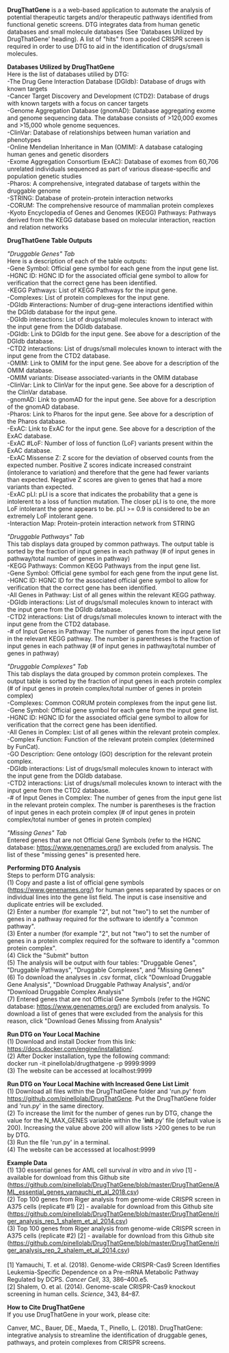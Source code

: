 <b>DrugThatGene</b> is a a web-based application to automate the analysis of potential therapeutic targets and/or therapeutic pathways identified from functional genetic screens. DTG integrates data from human genetic databases and small molecule databases (See 'Databases Utilized by DrugThatGene' heading). A list of "hits" from a pooled CRISPR screen is required in order to use DTG to aid in the identification of drugs/small molecules.

<b>Databases Utilized by DrugThatGene</b>
<br>Here is the list of databases utilied by DTG:
<br>-The Drug Gene Interaction Database (DGIdb): Database of drugs with known targets
<br>-Cancer Target Discovery and Development (CTD2): Database of drugs with known targets with a focus on cancer targets
<br>-Genome Aggregation Database (gnomAD): Database aggregating exome and genome sequencing data. The database consists of >120,000 exomes and >15,000 whole genome sequences.
<br>-ClinVar: Database of relationships between human variation and phenotypes
<br>-Online Mendelian Inheritance in Man (OMIM): A database cataloging human genes and genetic disorders
<br>-Exome Aggregation Consortium (ExAC): Database of exomes from 60,706 unrelated individuals sequenced as part of various disease-specific and population genetic studies
<br>-Pharos: A comprehensive, integrated database of targets within the druggable genome
<br>-STRING: Database of protein-protein interaction networks
<br>-CORUM: The comprehensive resource of mammalian protein complexes
<br>-Kyoto Encyclopedia of Genes and Genomes (KEGG) Pathways: Pathways derived from the KEGG database based on molecular interaction, reaction and relation networks

<b>DrugThatGene Table Outputs</b>

<i>"Druggable Genes" Tab</i>
<br>Here is a description of each of the table outputs:
<br>-Gene Symbol: Official gene symbol for each gene from the input gene list.
<br>-HGNC ID: HGNC ID for the associated official gene symbol to allow for verification that the correct gene has been identified.
<br>-KEGG Pathways: List of KEGG Pathways for the input gene.
<br>-Complexes: List of protein complexes for the input gene.
<br>-DGIdb #interactions: Number of drug-gene interactions identified within the DGIdb database for the input gene.
<br>-DGIdb interactions: List of drugs/small molecules known to interact with the input gene from the DGIdb database.
<br>-DGIdb: Link to DGIdb for the input gene. See above for a description of the DGIdb database.
<br>-CTD2 interactions: List of drugs/small molecules known to interact with the input gene from the CTD2 database.
<br>-OMIM: Link to OMIM for the input gene. See above for a description of the OMIM database.
<br>-OMIM variants: Disease associated-variants in the OMIM database
<br>-ClinVar: Link to ClinVar for the input gene. See above for a description of the ClinVar database.
<br>-gnomAD: Link to gnomAD for the input gene. See above for a description of the gnomAD database.
<br>-Pharos: Link to Pharos for the input gene. See above for a description of the Pharos database.
<br>-ExAC: Link to ExAC for the input gene. See above for a description of the ExAC database.
<br>-ExAC #LoF: Number of loss of function (LoF) variants present within the ExAC database.
<br>-ExAC Missense Z: Z score for the deviation of observed counts from the expected number. Positive Z scores indicate increased constraint (intolerance to variation) and therefore that the gene had fewer variants than expected. Negative Z scores are given to genes that had a more variants than expected.
<br>-ExAC pLI: pLI is a score that indicates the probability that a gene is intolerent to a loss of function mutation. The closer pLI is to one, the more LoF intolerant the gene appears to be. pLI >= 0.9 is considered to be an extremely LoF intolerant gene.
<br>-Interaction Map: Protein-protein interaction network from STRING

<i>"Druggable Pathways" Tab</i>
<br>This tab displays data grouped by common pathways. The output table is sorted by the fraction of input genes in each pathway (# of input genes in pathway/total number of genes in pathway)
<br>-KEGG Pathways: Common KEGG Pathways from the input gene list.
<br>-Gene Symbol: Official gene symbol for each gene from the input gene list.
<br>-HGNC ID: HGNC ID for the associated official gene symbol to allow for verification that the correct gene has been identified.
<br>-All Genes in Pathway: List of all genes within the relevant KEGG pathway.
<br>-DGIdb interactions: List of drugs/small molecules known to interact with the input gene from the DGIdb database.
<br>-CTD2 interactions: List of drugs/small molecules known to interact with the input gene from the CTD2 database.
<br>-# of Input Genes in Pathway: The number of genes from the input gene list in the relevant KEGG pathway. The number is parentheses is the fraction of input genes in each pathway (# of input genes in pathway/total number of genes in pathway)

<i>"Druggable Complexes" Tab</i>
<br>This tab displays the data grouped by common protein complexes. The output table is sorted by the fraction of input genes in each protein complex (# of input genes in protein complex/total number of genes in protein complex)
<br>-Complexes: Common CORUM protein complexes from the input gene list.
<br>-Gene Symbol: Official gene symbol for each gene from the input gene list.
<br>-HGNC ID: HGNC ID for the associated official gene symbol to allow for verification that the correct gene has been identified.
<br>-All Genes in Complex: List of all genes within the relevant protein complex.
<br>-Complex Function: Function of the relevant protein complex (determined by FunCat).
<br>-GO Description: Gene ontology (GO) description for the relevant protein complex.
<br>-DGIdb interactions: List of drugs/small molecules known to interact with the input gene from the DGIdb database.
<br>-CTD2 interactions: List of drugs/small molecules known to interact with the input gene from the CTD2 database.
<br>-# of Input Genes in Complex: The number of genes from the input gene list in the relevant protein complex. The number is parentheses is the fraction of input genes in each protein complex (# of input genes in protein complex/total number of genes in protein complex)

<i>"Missing Genes" Tab</i>
<br>Entered genes that are not Official Gene Symbols (refer to the HGNC database: https://www.genenames.org/) are excluded from analysis. The list of these "missing genes" is presented here.

<b>Performing DTG Analysis</b>
<br>Steps to perform DTG analysis:
<br>(1) Copy and paste a list of official gene symbols (https://www.genenames.org/) for human genes separated by spaces or on individual lines into the gene list field. The input is case insensitive and duplicate entries will be excluded.
<br>(2) Enter a number (for example "2", but not "two") to set the number of genes in a pathway required for the software to identify a "common pathway".
<br>(3) Enter a number (for example "2", but not "two") to set the number of genes in a protein complex required for the software to identify a "common protein complex".
<br>(4) Click the "Submit" button
<br>(5) The analysis will be output with four tables: "Druggable Genes", "Druggable Pathways", "Druggable Complexes", and "Missing Genes"
<br>(6) To download the analyses in .csv format, click "Download Druggable Gene Analysis", "Download Druggable Pathway Analysis", and/or "Download Druggable Complex Analysis"
<br>(7) Entered genes that are not Official Gene Symbols (refer to the HGNC database: https://www.genenames.org/) are excluded from analysis. To download a list of genes that were excluded from the analysis for this reason, click "Download Genes Missing from Analysis"

<b>Run DTG on Your Local Machine</b>
<br>(1) Download and install Docker from this link: https://docs.docker.com/engine/installation/.
<br>(2) After Docker installation, type the following command:
<br>docker run -it pinellolab/drugthatgene -p 9999:9999
<br>(3) The website can be accessed at localhost:9999
<br>

<b>Run DTG on Your Local Machine with Increased Gene List Limit</b>
<br>(1) Download all files within the DrugThatGene folder and 'run.py' from https://github.com/pinellolab/DrugThatGene. Put the DrugThatGene folder and 'run.py' in the same directory.
<br>(2) To increase the limit for the number of genes run by DTG, change the value for the N_MAX_GENES variable within the '__init__.py' file (default value is 200). Increasing the value above 200 will allow lists >200 genes to be run by DTG. 
<br>(3) Run the file 'run.py' in a terminal.
<br>(4) The website can be accesssed at localhost:9999

<b>Example Data</b>
<br>(1) 130 essential genes for AML cell survival <i>in vitro</i> and <i>in vivo</i> [1] - available for download from this Github site (https://github.com/pinellolab/DrugThatGene/blob/master/DrugThatGene/AML_essential_genes_yamauchi_et_al_2018.csv)
<br>(2) Top 100 genes from Riger analysis from genome-wide CRISPR screen in A375 cells (replicate #1) [2] - available for download from this Github site (https://github.com/pinellolab/DrugThatGene/blob/master/DrugThatGene/riger_analysis_rep_1_shalem_et_al_2014.csv)</li>
<br>(3) Top 100 genes from Riger analysis from genome-wide CRISPR screen in A375 cells (replicate #2) [2] - available for download from this Github site (https://github.com/pinellolab/DrugThatGene/blob/master/DrugThatGene/riger_analysis_rep_2_shalem_et_al_2014.csv)
<br><br>[1] Yamauchi, T. et al. (2018). Genome-wide CRISPR-Cas9 Screen Identifies Leukemia-Specific Dependence on a Pre-mRNA Metabolic Pathway Regulated by DCPS. <i>Cancer Cell</i>, 33, 386–400.e5.
<br>[2] Shalem, O. et al. (2014). Genome-scale CRISPR-Cas9 knockout screening in human cells. <i>Science</i>, 343, 84–87.
<br>

<b>How to Cite DrugThatGene</b>
<br>If you use DrugThatGene in your work, please cite:

Canver, MC., Bauer, DE., Maeda, T., Pinello, L. (2018). DrugThatGene: integrative analysis to streamline the identification of druggable genes, pathways, and protein complexes from CRISPR screens.
